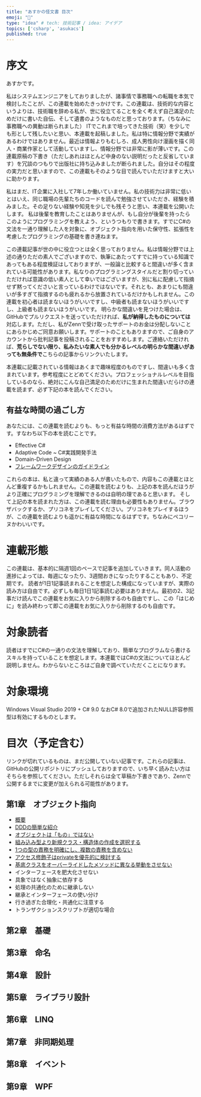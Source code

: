 ```yaml
---
title: "あすかの怪文書 目次"
emoji: "🤮"
type: "idea" # tech: 技術記事 / idea: アイデア
topics: ['csharp', 'asukacs']
published: true
---
```


# 序文

あすかです。

私はシステムエンジニアをしておりましたが、諸事情で事務職への転職を本気で検討したことが、この連載を始めたきっかけです。この連載は、技術的な内容というよりは、技術職を辞める私が、世に役立てることを全く考えず自己滿足のためだけに書いた自伝、そして遺書のようなものだと思っております。（ちなみに事務職への異動は断られました）
ITでこれまで培ってきた技術（笑）を少しでも形として残したいと思い、本連載を起稿しました。私は特に情報分野で実績があるわけではありません。最近は情報よりもむしろ、成人男性向け漫画を描く同人・商業作家として活動していますし、情報分野では非常に影が薄いです。この連載原稿の下書き（ただしあれはほとんど中身のない説明だったと反省しています）を冗談のつもりで出版社に持ち込みましたが断られました。自分はその程度の実力だと思いますので、この連載もそのような目で読んでいただけますと大いに助かります。

私はまだ、IT企業に入社して7年しか働いていません。私の技術力は非常に低いとはいえ、同じ職場の先輩たちのコードを読んで勉強させていただき、経験を積みました。その足りない経験や知見を少しでも残そうと思い、本連載を公開いたします。
私は後輩を教育したことはありませんが、もし自分が後輩を持ったらこのようにプログラミングを教えよう、というつもりで書きます。すでにC#の文法を一通り理解した人を対象に、オブジェクト指向を用いた保守性、拡張性を考慮したプログラミングの基礎を書き連ねます。

この連載記事が世の中に役立つとは全く思っておりません。私は情報分野では上述の通りただの素人でございますので、執筆にあたってすでに持っている知識であってもある程度検証はしておりますが、一般論と比較すると間違いが多く含まれている可能性があります。私なりのプログラミングスタイルだと割り切っていただければ意識の低い素人として幸いではございますが、別に私に配慮して指摘せず黙ってくださいと言っているわけではないです。それとも、あまりにも間違いが多すぎて指摘するのも疲れるから放置されているだけかもしれません。この連載を初心者は読まないほうがいいですし、中級者も読まないほうがいいですし、上級者も読まないほうがいいです。
明らかな間違いを見つけた場合は、GitHubでプルリクエストを送っていただければ、**私が納得したものについては**対応します。ただし、私がZennで受け取ったサポートのお金は分配しないことにあらかじめご同意お願いします。サポートのこともありますので、ご自身のアカウントから批判記事を投稿されることをおすすめします。ご連絡いただければ、**荒らしでない限り、私みたいな素人でも分かるレベルの明らかな間違いがあっても無条件で**こちらの記事からリンクいたします。

本連載に記載されている情報はあくまで趣味程度のものですし、間違いも多く含まれています。参考程度にとどめてください。プロフェッショナルレベルを目指しているのなら、絶対にこんな自己満足のためだけに生まれた間違いだらけの連載を読まず、必ず下記の本を読んでください。

## 有益な時間の過ごし方

あなたには、この連載を読むよりも、もっと有益な時間の消費方法があるはずです。すなわち以下の本を読むことです。

* Effective C#
* Adaptive Code ~ C#実践開発手法
* Domain-Driven Design
* [フレームワークデザインのガイドライン](https://docs.microsoft.com/ja-jp/dotnet/standard/design-guidelines/)

これらの本は、私と違って実績のある人が書いたもので、内容もこの連載とほとんど重複するかもしれません。この連載を読むよりも、上記の本を読んだほうがより正確にプログラミングを理解できるのは自明の理であると思います。
そして上記の本を読まれた方は、この連載を読む理由も必要性もありません。ブラウザバックするか、プリコネをプレイしてください。プリコネをプレイするほうが、この連載を読むよりも遥かに有益な時間になるはずです。ちなみにペコリーヌかわいいです。

# 連載形態

この連載は、基本的に隔週1回のペースで記事を追加していきます。同人活動の進捗によっては、毎週になったり、3週間おきになったりすることもあり、不定期です。
読者が1日1記事読まれることを想定した構成になっていますが、実際の読み方は自由です。必ずしも毎日1日1記事読む必要はありません。最初の2、3記事だけ読んでこの連載をお気に入りから削除するのも自由ですし、この「はじめに」を読み終わって即この連載をお気に入りから削除するのも自由です。

# 対象読者

読者はすでにC#の一通りの文法を理解しており、簡単なプログラムなら書けるスキルを持っていることを想定します。本連載ではC#の文法についてほとんど説明しません。わからないところはご自身で調べていただくことになります。

# 対象環境

Windows Visual Studio 2019 + C# 9.0
なおC# 8.0で追加されたNULL許容参照型は有効にするものとします。

# 目次（予定含む）

リンクが切れているものは、まだ公開していない記事です。これらの記事は、GitHubの公開リポジトリにプッシュしておりますので、いち早く読みたい方はそちらを参照してください。ただしそれらは全て草稿か下書きであり、Zennで公開するまでに変更が加えられる可能性があります。

## 第1章　オブジェクト指向
* [概要](https://zenn.dev/kmy/articles/asuka-cs-1-0-summary)
* [DDDの簡単な紹介](https://zenn.dev/kmy/articles/asuka-cs-1-1-ddd)
* [オブジェクトは「もの」ではない](https://zenn.dev/kmy/articles/asuka-cs-1-2-object-not-mono)
* [組み込み型より新規クラス・構造体の作成を選択する](https://zenn.dev/kmy/articles/asuka-cs-1-3-customclass)
* [1つの型の責務を明確にし、複数の責務を含めない](https://zenn.dev/kmy/articles/asuka-cs-1-4-single-responsibility)
* [アクセス修飾子はprivateを優先的に検討する](https://zenn.dev/kmy/articles/asuka-cs-1-5-go-private)
* [基底クラスをオーバーライドしたメソッドに異なる挙動をさせない](https://zenn.dev/kmy/articles/asuka-cs-1-6-subclass-method)
* インターフェースを肥大化させない
* 具象ではなく抽象に依存する
* 処理の共通化のために継承しない
* 継承とインターフェースの使い分け
* 行き過ぎた合理化・共通化に注意する
* トランザクションスクリプトが適切な場合

## 第2章　基礎

## 第3章　命名

## 第4章　設計

## 第5章　ライブラリ設計

## 第6章　LINQ

## 第7章　非同期処理

## 第8章　イベント

## 第9章　WPF
